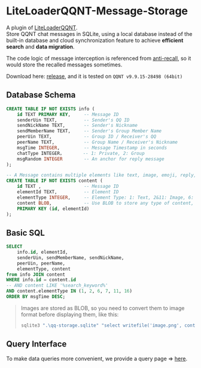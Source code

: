 # LiteLoaderQQNT-Message-Storage

A plugin of [LiteLoaderQQNT](https://github.com/LiteLoaderQQNT/LiteLoaderQQNT).  
Store QQNT chat messages in SQLite, using a local database instead of the built-in database and cloud synchronization feature to achieve **efficient search** and **data migration**.

The code logic of message interception is referenced from [anti-recall](https://github.com/xh321/LiteLoaderQQNT-Anti-Recall), so it would store the recalled messages sometimes.

Download here: [release](https://github.com/u1805/LiteLoaderQQNT-Message-Storage/releases), and it is tested on `QQNT v9.9.15-28498 (64bit)`

## Database Schema
```sql
CREATE TABLE IF NOT EXISTS info (
    id TEXT PRIMARY KEY,     -- Message ID
    senderUin TEXT,          -- Sender's QQ ID
    sendNickName TEXT,       -- Sender's Nickname
    sendMemberName TEXT,     -- Sender's Group Member Name
    peerUin TEXT,            -- Group ID / Receiver's QQ
    peerName TEXT,           -- Group Name / Receiver's Nickname
    msgTime INTEGER,         -- Message Timestamp in seconds
    chatType INTEGER，       -- 1: Private, 2: Group
    msgRandom INTEGER        -- An anchor for reply message
);

-- A Message contains multiple elements like text, image, emoji, reply, forward...
CREATE TABLE IF NOT EXISTS content (
    id TEXT ,                -- Message ID
    elementId TEXT,          -- Element ID
    elementType INTEGER,     -- Element Type: 1: Text, 2&11: Image, 6: Emoji, 7: Reply, 16: Forward
    content BLOB,            -- Use BLOB to store any type of content, especially for images
    PRIMARY KEY (id, elementId)
);
```

## Basic SQL

```sql
SELECT 
    info.id, elementId, 
    senderUin, sendMemberName, sendNickName, 
    peerUin, peerName,
    elementType, content
from info JOIN content 
WHERE info.id = content.id 
-- AND content LIKE '%search_keyword%'
AND content.elementType IN (1, 2, 6, 7, 11, 16)
ORDER BY msgTime DESC;
```

> Images are stored as BLOB, so you need to convert them to image format before displaying them, like this:
> ```bash
> sqlite3 ".\qq-storage.sqlite" "select writefile('image.png', content) from content where elementId='7450882919979556275'"
>```

## Query Interface

To make data queries more convenient, we provide a query page ⇒ [here](https://u1805.github.io/LiteLoaderQQNT-Message-Storage/).